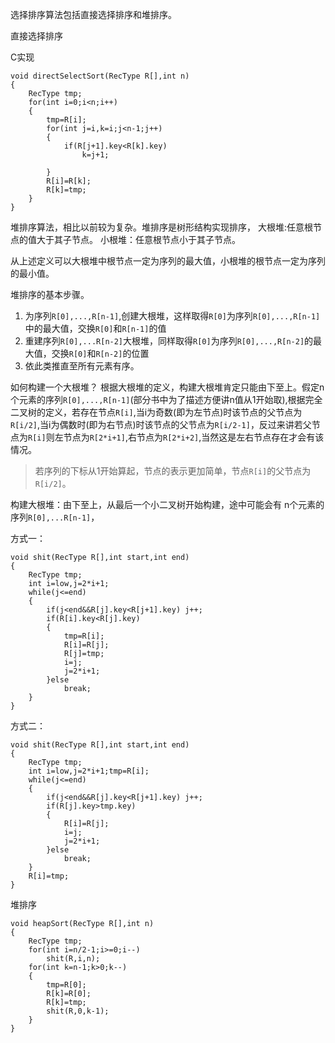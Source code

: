 选择排序算法包括直接选择排序和堆排序。

直接选择排序

C实现
```
void directSelectSort(RecType R[],int n)
{
    RecType tmp;
    for(int i=0;i<n;i++)
    {
        tmp=R[i];
        for(int j=i,k=i;j<n-1;j++)
        {
            if(R[j+1].key<R[k].key)
                k=j+1;

        }
        R[i]=R[k];
        R[k]=tmp;
    }
}
```

堆排序算法，相比以前较为复杂。堆排序是树形结构实现排序，
大根堆:任意根节点的值大于其子节点。
小根堆：任意根节点小于其子节点。

从上述定义可以大根堆中根节点一定为序列的最大值，小根堆的根节点一定为序列的最小值。

堆排序的基本步骤。
1. 为序列`R[0],...,R[n-1]`,创建大根堆，这样取得`R[0]`为序列`R[0],...,R[n-1]`中的最大值，交换`R[0]`和`R[n-1]`的值
2. 重建序列`R[0],...R[n-2]`大根堆，同样取得`R[0]`为序列`R[0],...,R[n-2]`的最大值，交换`R[0]`和`R[n-2]`的位置
3. 依此类推直至所有元素有序。

如何构建一个大根堆？
根据大根堆的定义，构建大根堆肯定只能由下至上。假定n个元素的序列`R[0],...,R[n-1]`(部分书中为了描述方便讲n值从1开始取),根据完全二叉树的定义，若存在节点`R[i]`,当i为奇数(即为左节点)时该节点的父节点为`R[i/2]`,当i为偶数时(即为右节点)时该节点的父节点为`R[i/2-1]`，反过来讲若父节点为`R[i]`则左节点为`R[2*i+1]`,右节点为`R[2*i+2]`,当然这是左右节点存在才会有该情况。

> 若序列的下标从1开始算起，节点的表示更加简单，节点`R[i]`的父节点为`R[i/2]`。

构建大根堆：由下至上，从最后一个小二叉树开始构建，途中可能会有
n个元素的序列`R[0],...R[n-1]`，

方式一：
```
void shit(RecType R[],int start,int end)
{
    RecType tmp;
    int i=low,j=2*i+1;
    while(j<=end)
    {
        if(j<end&&R[j].key<R[j+1].key) j++;
        if(R[i].key<R[j].key)
        {
            tmp=R[i];
            R[i]=R[j];
            R[j]=tmp;
            i=j;
            j=2*i+1;
        }else
            break;
    }
}
```

方式二：
```
void shit(RecType R[],int start,int end)
{
    RecType tmp;
    int i=low,j=2*i+1;tmp=R[i];
    while(j<=end)
    {
        if(j<end&&R[j].key<R[j+1].key) j++;
        if(R[j].key>tmp.key)
        {
            R[i]=R[j];
            i=j;
            j=2*i+1;
        }else
            break;
    }
    R[i]=tmp;
}
```

堆排序
```
void heapSort(RecType R[],int n)
{
    RecType tmp;
    for(int i=n/2-1;i>=0;i--)
        shit(R,i,n);
    for(int k=n-1;k>0;k--)
    {
        tmp=R[0];
        R[k]=R[0];
        R[k]=tmp;
        shit(R,0,k-1);
    }
}
```